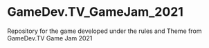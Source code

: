 # GameDev.TV_GameJam_2021
Repository for the game developed under the rules and Theme from GameDev.TV Game Jam 2021
